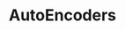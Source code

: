 ---
title: "AutoEncoders"

categories: ['']

tags: ['Autoencoders']

arabic: ['شبكة التشفير الآلي', 'المشفر التلقائي']

publishers: ['تطبيقات الذكاء الاصطناعي في خدمة اللغة العربية']

types: "word"

slug: ""
---